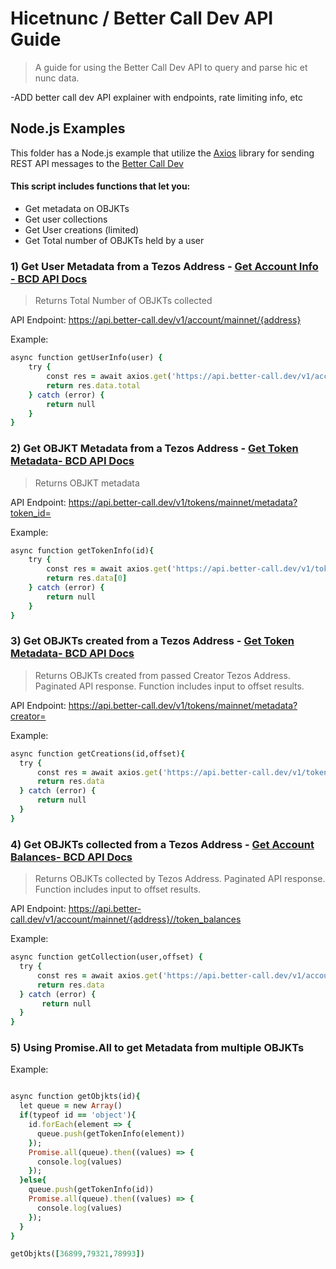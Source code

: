 # Hicetnunc / Better Call Dev API Guide
> A guide for using the Better Call Dev API to query and parse hic et nunc data.

-ADD better call dev API explainer with endpoints, rate limiting info, etc

## Node.js Examples
This folder has a Node.js example that utilize the [Axios](https://www.npmjs.com/package/axios) library for sending REST API messages to the [Better Call Dev](http://better-call.dev/docs) 

#### This script includes functions that let you:

- Get metadata on OBJKTs 
- Get user collections
- Get User creations (limited)
- Get Total number of OBJKTs held by a user

### 1) Get User Metadata from a Tezos Address - [Get Account Info - BCD API Docs ](https://better-call.dev/docs#operation/get-account-info)
> Returns Total Number of OBJKTs collected

API Endpoint: https://api.better-call.dev/v1/account/mainnet/{address}

Example:

```ruby
async function getUserInfo(user) {
    try {
        const res = await axios.get('https://api.better-call.dev/v1/account/mainnet/' + user + '/token_balances')
        return res.data.total
    } catch (error) {
        return null
    }
}
```

### 2) Get OBJKT Metadata from a Tezos Address - [Get Token Metadata- BCD API Docs ](https://better-call.dev/docs#operation/list-token-metadata)
> Returns OBJKT metadata

API Endpoint: https://api.better-call.dev/v1/tokens/mainnet/metadata?token_id=

Example:

```ruby
async function getTokenInfo(id){
    try {
        const res = await axios.get('https://api.better-call.dev/v1/tokens/mainnet/metadata?token_id=' + id.toString())
        return res.data[0]
    } catch (error) {
        return null
    }
}
```

### 3) Get OBJKTs created from a Tezos Address - [Get Token Metadata- BCD API Docs ](https://better-call.dev/docs#operation/list-token-metadata)
> Returns OBJKTs created from passed Creator Tezos Address. Paginated API response. Function includes input to offset results.

API Endpoint: https://api.better-call.dev/v1/tokens/mainnet/metadata?creator=

Example:

```ruby
async function getCreations(id,offset){
  try {
      const res = await axios.get('https://api.better-call.dev/v1/tokens/mainnet/metadata?creator=' + id + '&size=10&offset='+offset)
      return res.data
  } catch (error) {
      return null
  }
}
```


### 4) Get OBJKTs collected from a Tezos Address - [Get Account Balances- BCD API Docs ](https://better-call.dev/docs#operation/get-account-token-balances)
> Returns OBJKTs collected by Tezos Address. Paginated API response. Function includes input to offset results.

API Endpoint: https://api.better-call.dev/v1/account/mainnet/{address}//token_balances

Example:

```ruby
async function getCollection(user,offset) { 
  try {
      const res = await axios.get('https://api.better-call.dev/v1/account/mainnet/' + user + '/token_balances?size=10&offset=' + offset)
      return res.data
  } catch (error) {
       return null
  }
}

```

### 5) Using Promise.All to get Metadata from multiple OBJKTs

Example:

```ruby

async function getObjkts(id){
  let queue = new Array()
  if(typeof id == 'object'){
    id.forEach(element => {
      queue.push(getTokenInfo(element))
    });
    Promise.all(queue).then((values) => {
      console.log(values)
    });
  }else{
    queue.push(getTokenInfo(id))
    Promise.all(queue).then((values) => {
      console.log(values)
    });
  }
}

getObjkts([36899,79321,78993])

```







